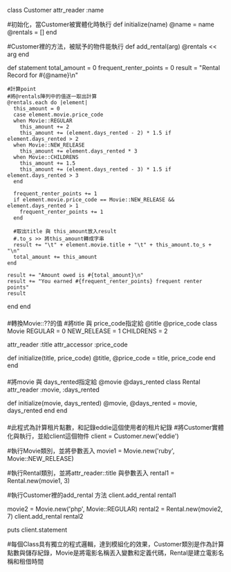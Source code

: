 class Customer
  attr_reader :name

  #初始化，當Customer被實體化時執行
  def initialize(name)
    @name    = name
    @rentals = []
  end

  #Customer裡的方法，被賦予的物件能執行
  def add_rental(arg)
    @rentals << arg
  end

  def statement
    total_amount = 0
    frequent_renter_points = 0
    result = "Rental Record for #{@name}\n"

    #計算point
    #將@rentals陣列中的值逐一取出計算
    @rentals.each do |element|
      this_amount = 0
      case element.movie.price_code
      when Movie::REGULAR
        this_amount += 2
        this_amount += (element.days_rented - 2) * 1.5 if element.days_rented > 2
      when Movie::NEW_RELEASE
        this_amount += element.days_rented * 3
      when Movie::CHILDRENS
        this_amount += 1.5
        this_amount += (element.days_rented - 3) * 1.5 if element.days_rented > 3
      end

      frequent_renter_points += 1
      if element.movie.price_code == Movie::NEW_RELEASE && element.days_rented > 1
        frequent_renter_points += 1
      end

      #取出title 與 this_amount放入result
      #.to_s >> 將this_amount轉成字串
      result += "\t" + element.movie.title + "\t" + this_amount.to_s + "\n"
      total_amount += this_amount
    end

    result += "Amount owed is #{total_amount}\n"
    result += "You earned #{frequent_renter_points} frequent renter points"
    result
  end
end

####

#轉換Movie::??的值
#將title 與 price_code指定給 @title @price_code
class Movie
  REGULAR     = 0
  NEW_RELEASE = 1
  CHILDRENS   = 2

  attr_reader :title
  attr_accessor :price_code

  def initialize(title, price_code)
    @title, @price_code = title, price_code
  end
end

####

#將movie 與 days_rented指定給 @movie @days_rented
class Rental
  attr_reader :movie, :days_rented

  def initialize(movie, days_rented)
    @movie, @days_rented = movie, days_rented
  end
end

####

#此程式為計算租片點數，和記錄eddie這個使用者的租片紀錄
#將Customer實體化與執行，並給client這個物件
client = Customer.new('eddie')

#執行Movie類別，並將參數丟入
movie1 = Movie.new('ruby', Movie::NEW_RELEASE)

#執行Rental類別，並將attr_reader::title 與參數丟入
rental1 = Rental.new(movie1, 3)

#執行Customer裡的add_rental 方法
client.add_rental rental1

movie2 = Movie.new('php', Movie::REGULAR)
rental2 = Rental.new(movie2, 7)
client.add_rental rental2

puts client.statement

#每個Class具有獨立的程式邏輯，達到模組化的效果，Customer類別是作為計算點數與儲存紀錄，Movie是將電影名稱丟入變數和定義代碼，Rental是建立電影名稱和租借時間
